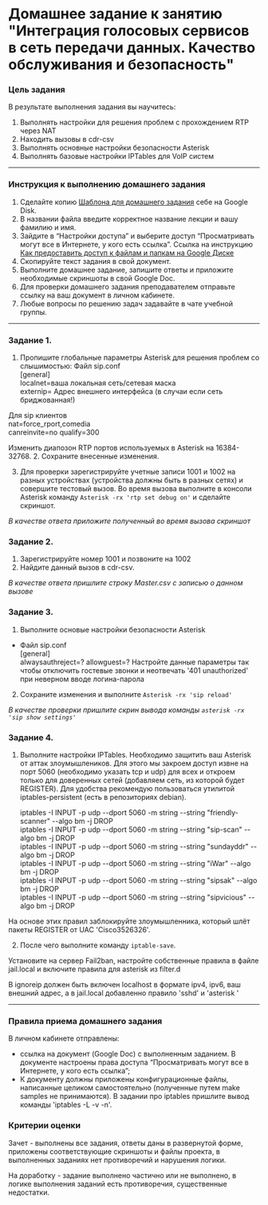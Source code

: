 # Домашнее задание к занятию "Интеграция голосовых сервисов в сеть передачи данных. Качество обслуживания и безопасность"

### Цель задания

В результате выполнения задания вы научитесь:

1. Выполнять настройки для решения проблем c прохождением RTP через NAT
2. Находить вызовы в cdr-csv
3. Выполнять основные настройки безопасности Asterisk
4. Выполнять базовые настройки IPTables для VoIP систем
    
------

### Инструкция к выполнению домашнего задания

1. Сделайте копию [Шаблона для домашнего задания]([https://docs.google.com/document/d/1youKpKm_JrC0UzDyUslIZW2E2bIv5OVlm_TQDvH5Pvs/edit](https://u.netology.ru/backend/uploads/lms/content_assets/file/281/%D0%A1%D0%94%D0%95%D0%9B%D0%90%D0%99%D0%A2%D0%95_%D0%9A%D0%9E%D0%9F%D0%98%D0%AE_-_%D0%A8%D0%B0%D0%B1%D0%BB%D0%BE%D0%BD_%D0%B4%D0%BB%D1%8F_%D0%B4%D0%BE%D0%BC%D0%B0%D1%88%D0%BD%D0%B5%D0%B3%D0%BE_%D0%B7%D0%B0%D0%B4%D0%B0%D0%BD%D0%B8%D1%8F_1.1._%D0%9D%D0%B0%D0%B7%D0%B2%D0%B0%D0%BD%D0%B8%D0%B5_%D0%BB%D0%B5%D0%BA%D1%86%D0%B8%D0%B8_-_%D0%A4%D0%B0%D0%BC%D0%B8%D0%BB%D0%B8%D1%8F_%D0%98%D0%BC%D1%8F.docx)) себе на Google Disk.
2. В названии файла введите корректное название лекции и вашу фамилию и имя.
3. Зайдите в “Настройки доступа” и выберите доступ “Просматривать могут все в Интернете, у кого есть ссылка”.  Ссылка на инструкцию [Как предоставить доступ к файлам и папкам на Google Диске](https://support.google.com/docs/answer/2494822?hl=ru&co=GENIE.Platform%3DDesktop)
4. Скопируйте текст задания в свой документ.
5. Выполните домашнее задание, запишите ответы и приложите необходимые скриншоты в свой Google Doc.
6. Для проверки домашнего задания преподавателем отправьте ссылку на ваш документ в личном кабинете.
7. Любые вопросы по решению задач задавайте в чате учебной группы.

------

### Задание 1.

1. Пропишите глобальные параметры Asterisk для решения проблем со слышимостью:
Файл sip.conf  
[general]  
localnet=ваша локальная сеть/сетевая маска  
externip= Адрес внешнего интерфейса (в случаи если сеть бриджованная!)

Для sip клиентов  
nat=force_rport,comedia  
canreinvite=no
qualify=300

Изменить диапозон RTP портов используемых в Asterisk на 16384-32768.
2. Сохраните внесенные изменения.
      
3. Для проверки зарегистрируйте учетные записи 1001 и 1002 на разных устройствах (устройства должны быть в разных сетях) и совершите тестовый вызов. 
Во время вызова выполните в консоли Asterisk команду `Asterisk -rx 'rtp set debug on'` и сделайте скриншот.

*В качестве ответа приложите полученный во время вызова скриншот*

### Задание 2. 

1. Зарегистрируйте номер 1001 и позвоните на 1002
2. Найдите данный вызов в cdr-csv.

*В качестве ответа пришлите строку Master.csv с записью о данном вызове*

### Задание 3.

1. Выполните основые настройки безопасности Asterisk

* Файл sip.conf  
[general]  
alwaysauthreject=?
allowguest=?
Настройте данные параметры так чтобы отключить гостевые звонки и неотвечать '401 unauthorized' при неверном вводе логина-парола


2. Сохраните изменения и выполните `Asterisk -rx 'sip reload'`

*В качестве проверки пришлите скрин вывода команды `asterisk -rx 'sip show settings'`*

### Задание 4. 

1. Выполните настройки IPTables. Необходимо защитить ваш Asterisk от аттак злоумышлеников.
Для этого мы закроем доступ извне на порт 5060 (необходимо указать tcp и udp) для всех и откроем только для доверенных сетей (добавляем сеть, из которой будет REGISTER). Для удобства рекомендую пользоваться утилитой iptables-persistent (есть в репозиториях debian). 
  
	
	iptables -I INPUT -p udp --dport 5060 -m string --string "friendly-scanner" --algo bm -j DROP   
	iptables -I INPUT -p udp --dport 5060 -m string --string "sip-scan" --algo bm -j DROP  
	iptables -I INPUT -p udp --dport 5060 -m string --string "sundayddr" --algo bm -j DROP  
	iptables -I INPUT -p udp --dport 5060 -m string --string "iWar" --algo bm -j DROP  
	iptables -I INPUT -p udp --dport 5060 -m string --string "sipsak" --algo bm -j DROP  
	iptables -I INPUT -p udp --dport 5060 -m string --string "sipvicious" --algo bm -j DROP

На основе этих правил заблокируйте злоумышленника, который шлёт пакеты REGISTER от UAC 'Cisco3526326'. 

2. После чего выполните команду `iptable-save`.

Установите на сервер Fail2ban, настройте собственные правила в файле jail.local и включите правила для asterisk из filter.d 

В ignoreip должен быть включен localhost в формате ipv4, ipv6, ваш внешний адрес, а в jail.local добавленно правило 'sshd' и 'asterisk '

------

### Правила приема домашнего задания

В личном кабинете отправлены:

- ссылка на документ (Google Doc) с выполненным заданием. В документе настроены права доступа “Просматривать могут все в Интернете, у кого есть ссылка”;
- К документу должны приложены конфигурационные файлы, написанные целиком самостоятельно (полученные путем make samples не принимаются). 
В задании про iptables пришлите вывод команды 'iptables -L -v -n'.

### Критерии оценки

Зачет - выполнены все задания, ответы даны в развернутой форме, приложены соответствующие скриншоты и файлы проекта, в выполненных заданиях нет противоречий и нарушения логики.

На доработку - задание выполнено частично или не выполнено, в логике выполнения заданий есть противоречия, существенные недостатки.
